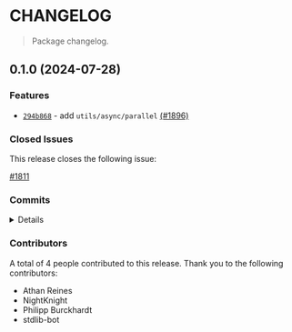 # CHANGELOG

> Package changelog.

<section class="release" id="v0.1.0">

## 0.1.0 (2024-07-28)

<section class="features">

### Features

-   [`294b868`](https://github.com/stdlib-js/stdlib/commit/294b868248299e6256454efe1853d98ab84ac3f2) - add `utils/async/parallel` [(#1896)](https://github.com/stdlib-js/stdlib/pull/1896)

</section>

<!-- /.features -->

<section class="issues">

### Closed Issues

This release closes the following issue:

[#1811](https://github.com/stdlib-js/stdlib/issues/1811)

</section>

<!-- /.issues -->

<section class="commits">

### Commits

<details>

-   [`294b868`](https://github.com/stdlib-js/stdlib/commit/294b868248299e6256454efe1853d98ab84ac3f2) - **feat:** add `utils/async/parallel` [(#1896)](https://github.com/stdlib-js/stdlib/pull/1896) _(by NightKnight, Athan Reines, Philipp Burckhardt, stdlib-bot)_

</details>

</section>

<!-- /.commits -->

<section class="contributors">

### Contributors

A total of 4 people contributed to this release. Thank you to the following contributors:

-   Athan Reines
-   NightKnight
-   Philipp Burckhardt
-   stdlib-bot

</section>

<!-- /.contributors -->

</section>

<!-- /.release -->

